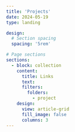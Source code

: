 ```yaml
---
title: 'Projects'
date: 2024-05-19
type: landing

design:
  # Section spacing
  spacing: '5rem'

# Page sections
sections:
  - block: collection
    content:
      title: Links
      text: 
      filters:
        folders:
          - project
    design:
      view: article-grid
      fill_image: false
      columns: 3
---
```

